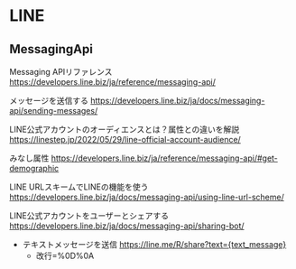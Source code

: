 # LINE

## MessagingApi
Messaging APIリファレンス
https://developers.line.biz/ja/reference/messaging-api/

メッセージを送信する
https://developers.line.biz/ja/docs/messaging-api/sending-messages/

LINE公式アカウントのオーディエンスとは？属性との違いを解説
https://linestep.jp/2022/05/29/line-official-account-audience/

みなし属性
https://developers.line.biz/ja/reference/messaging-api/#get-demographic

LINE URLスキームでLINEの機能を使う
https://developers.line.biz/ja/docs/messaging-api/using-line-url-scheme/

LINE公式アカウントをユーザーとシェアする
https://developers.line.biz/ja/docs/messaging-api/sharing-bot/

- テキストメッセージを送信 https://line.me/R/share?text={text_message}
    - 改行=%0D%0A
